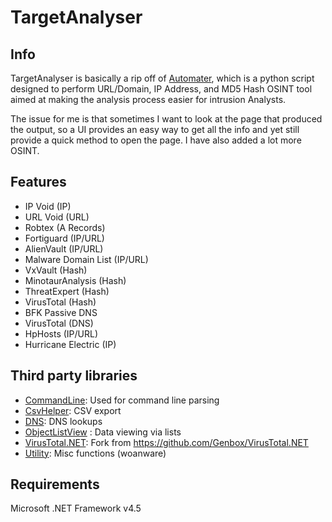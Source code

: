 TargetAnalyser
==============

## Info ##

TargetAnalyser is basically a rip off of [Automater](http://www.tekdefense.com/automater/), which is a python script designed to perform URL/Domain, IP Address, and MD5 Hash OSINT tool aimed at making the analysis process easier for intrusion Analysts. 

The issue for me is that sometimes I want to look at the page that produced the output, so a UI provides an easy way to get all the info and yet still provide a quick method to open the page. I have also added a lot more OSINT.

## Features ##

- IP Void (IP)
- URL Void (URL)
- Robtex (A Records)
- Fortiguard (IP/URL)
- AlienVault (IP/URL)
- Malware Domain List (IP/URL)
- VxVault (Hash)
- MinotaurAnalysis (Hash)
- ThreatExpert (Hash)
- VirusTotal (Hash)
- BFK Passive DNS
- VirusTotal (DNS)
- HpHosts (IP/URL)
- Hurricane Electric (IP)

## Third party libraries ##

- [CommandLine](https://github.com/gsscoder/commandline): Used for command line parsing
- [CsvHelper](https://github.com/JoshClose/CsvHelper): CSV export
- [DNS](http://www.codeproject.com/Articles/23673/DNS-NET-Resolver-C): DNS lookups
- [ObjectListView](http://objectlistview.sourceforge.net/cs/index.html) : Data viewing via lists 
- [VirusTotal.NET](https://github.com/woanware/VirusTotal.NET): Fork from https://github.com/Genbox/VirusTotal.NET
- [Utility](http://www.woanware.co.uk): Misc functions (woanware)

## Requirements ##

Microsoft .NET Framework v4.5 

